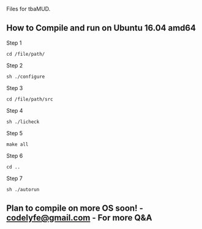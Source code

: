 Files for tbaMUD.

## How to Compile and run on Ubuntu 16.04 amd64 

Step 1
```
cd /file/path/
```
Step 2
```
sh ./configure
```
Step 3
```
cd /file/path/src
```
Step 4
```
sh ./licheck
```
Step 5
```
make all
```
Step 6
```
cd ..
```
Step 7
```
sh ./autorun
```

## Plan to compile on more OS soon! - codelyfe@gmail.com - For more Q&A
